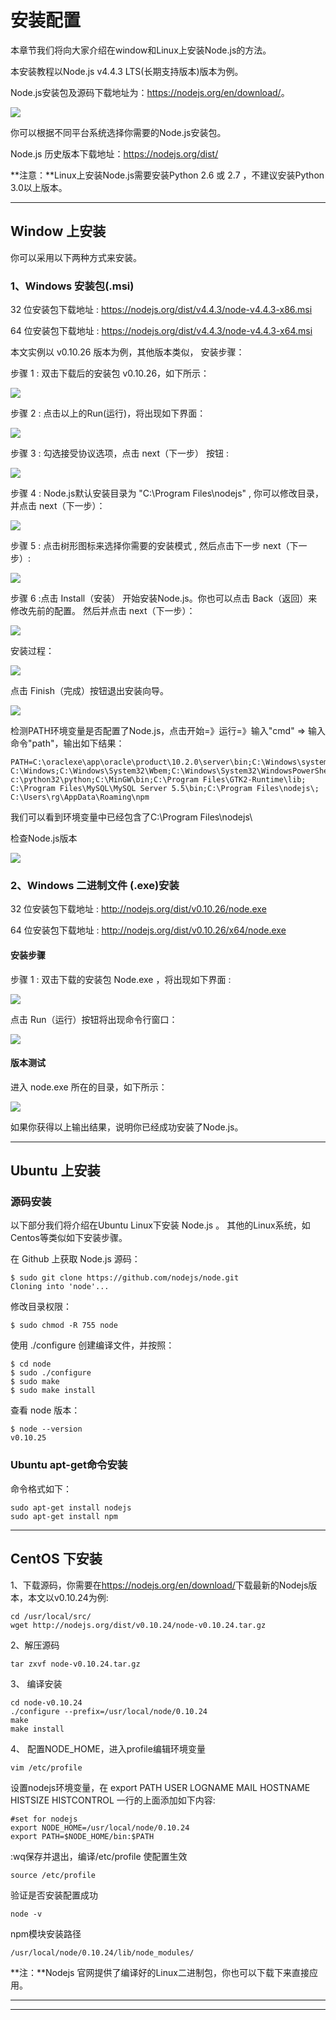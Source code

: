 # 安装配置
本章节我们将向大家介绍在window和Linux上安装Node.js的方法。

本安装教程以Node.js v4.4.3 LTS(长期支持版本)版本为例。

Node.js安装包及源码下载地址为：<https://nodejs.org/en/download/>。

![](http://blogimg.jakeyu.top//nodejs%E6%95%99%E7%A8%8B/download-page.jpg)

你可以根据不同平台系统选择你需要的Node.js安装包。

Node.js 历史版本下载地址：<https://nodejs.org/dist/>

**注意：**Linux上安装Node.js需要安装Python 2.6 或 2.7 ，不建议安装Python 3.0以上版本。

<hr>

## Window 上安装

你可以采用以下两种方式来安装。

### 1、Windows 安装包(.msi)

32 位安装包下载地址 : https://nodejs.org/dist/v4.4.3/node-v4.4.3-x86.msi

64 位安装包下载地址 : https://nodejs.org/dist/v4.4.3/node-v4.4.3-x64.msi

本文实例以 v0.10.26 版本为例，其他版本类似， 安装步骤：

步骤 1 : 双击下载后的安装包 v0.10.26，如下所示：

![](http://blogimg.jakeyu.top//nodejs%E6%95%99%E7%A8%8B/install-node-msi-version-on-windows-step1.png)

步骤 2 : 点击以上的Run(运行)，将出现如下界面：

![](http://blogimg.jakeyu.top//nodejs%E6%95%99%E7%A8%8B/install-node-msi-version-on-windows-step2.png)

步骤 3 : 勾选接受协议选项，点击 next（下一步） 按钮 :

![](http://blogimg.jakeyu.top//nodejs%E6%95%99%E7%A8%8B/install-node-msi-version-on-windows-step3.png)

步骤 4 : Node.js默认安装目录为 "C:\Program Files\nodejs\" , 你可以修改目录，并点击 next（下一步）：

![](http://blogimg.jakeyu.top//nodejs%E6%95%99%E7%A8%8B/install-node-msi-version-on-windows-step4.png)

步骤 5 : 点击树形图标来选择你需要的安装模式 , 然后点击下一步 next（下一步）:

![](http://blogimg.jakeyu.top//nodejs%E6%95%99%E7%A8%8B/install-node-msi-version-on-windows-step5.png)

步骤 6 :点击 Install（安装） 开始安装Node.js。你也可以点击 Back（返回）来修改先前的配置。 然后并点击 next（下一步）：

![](http://blogimg.jakeyu.top//nodejs%E6%95%99%E7%A8%8B/install-node-msi-version-on-windows-step6.png)

安装过程：

![](http://blogimg.jakeyu.top//nodejs%E6%95%99%E7%A8%8B/install-node-msi-version-on-windows-step7.png)

点击 Finish（完成）按钮退出安装向导。

![](http://blogimg.jakeyu.top//nodejs%E6%95%99%E7%A8%8B/install-node-msi-version-on-windows-step8.png)

检测PATH环境变量是否配置了Node.js，点击开始=》运行=》输入"cmd" => 输入命令"path"，输出如下结果：

~~~
PATH=C:\oraclexe\app\oracle\product\10.2.0\server\bin;C:\Windows\system32;
C:\Windows;C:\Windows\System32\Wbem;C:\Windows\System32\WindowsPowerShell\v1.0\;
c:\python32\python;C:\MinGW\bin;C:\Program Files\GTK2-Runtime\lib;
C:\Program Files\MySQL\MySQL Server 5.5\bin;C:\Program Files\nodejs\;
C:\Users\rg\AppData\Roaming\npm
~~~

我们可以看到环境变量中已经包含了C:\Program Files\nodejs\

检查Node.js版本

![](http://blogimg.jakeyu.top//nodejs%E6%95%99%E7%A8%8B/node-version-test.png)

### 2、Windows 二进制文件 (.exe)安装
32 位安装包下载地址 : <http://nodejs.org/dist/v0.10.26/node.exe>

64 位安装包下载地址 : <http://nodejs.org/dist/v0.10.26/x64/node.exe>

#### 安装步骤
步骤 1 : 双击下载的安装包 Node.exe ，将出现如下界面 :

![](http://blogimg.jakeyu.top//nodejs%E6%95%99%E7%A8%8B/install-node-exe-on-windows-step1.png)

点击 Run（运行）按钮将出现命令行窗口：

![](http://blogimg.jakeyu.top//nodejs%E6%95%99%E7%A8%8B/install-node-exe-on-windows-step21.png)

#### 版本测试
进入 node.exe 所在的目录，如下所示：

![](http://blogimg.jakeyu.top//nodejs%E6%95%99%E7%A8%8B/node-version.png)

如果你获得以上输出结果，说明你已经成功安装了Node.js。

<hr>

## Ubuntu 上安装
### 源码安装
以下部分我们将介绍在Ubuntu Linux下安装 Node.js 。 其他的Linux系统，如Centos等类似如下安装步骤。

在 Github 上获取 Node.js 源码：

~~~
$ sudo git clone https://github.com/nodejs/node.git
Cloning into 'node'...
~~~

修改目录权限：

~~~
$ sudo chmod -R 755 node
~~~

使用 ./configure 创建编译文件，并按照：

~~~
$ cd node
$ sudo ./configure
$ sudo make
$ sudo make install
~~~

查看 node 版本：

~~~
$ node --version
v0.10.25
~~~

### Ubuntu apt-get命令安装
命令格式如下：

~~~
sudo apt-get install nodejs
sudo apt-get install npm
~~~

<hr>

## CentOS 下安装
1、下载源码，你需要在<https://nodejs.org/en/download/>下载最新的Nodejs版本，本文以v0.10.24为例:

~~~
cd /usr/local/src/
wget http://nodejs.org/dist/v0.10.24/node-v0.10.24.tar.gz
~~~

2、解压源码

~~~
tar zxvf node-v0.10.24.tar.gz
~~~

3、 编译安装

~~~
cd node-v0.10.24
./configure --prefix=/usr/local/node/0.10.24
make
make install
~~~

4、 配置NODE_HOME，进入profile编辑环境变量

~~~
vim /etc/profile
~~~

设置nodejs环境变量，在 export PATH USER LOGNAME MAIL HOSTNAME HISTSIZE HISTCONTROL 一行的上面添加如下内容:

~~~
#set for nodejs
export NODE_HOME=/usr/local/node/0.10.24
export PATH=$NODE_HOME/bin:$PATH
~~~

:wq保存并退出，编译/etc/profile 使配置生效

~~~
source /etc/profile
~~~

验证是否安装配置成功

~~~
node -v
~~~

npm模块安装路径

~~~
/usr/local/node/0.10.24/lib/node_modules/
~~~

**注：**Nodejs 官网提供了编译好的Linux二进制包，你也可以下载下来直接应用。

<hr>
<hr>
